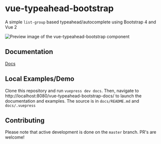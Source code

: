 # vue-typeahead-bootstrap

A simple `list-group` based typeahead/autocomplete using Bootstrap 4 and Vue 2

<img src="https://raw.githubusercontent.com/mattzollinhofer/vue-typeahead-bootstrap/master/assets/screenshot.png" alt="Preview image of the vue-typeahead-bootstrap component">

## Documentation
[Docs](https://mattzollinhofer.github.io/vue-typeahead-bootstrap-docs/)

## Local Examples/Demo

Clone this repository and run `vuepress dev docs`. Then, navigate to http://localhost:8080/vue-typeahead-bootstrap-docs/ to launch the documentation and examples. The source is in `docs/README.md` and `docs/.vuepress`

## Contributing

Please note that active development is done on the `master` branch. PR's are welcome!
